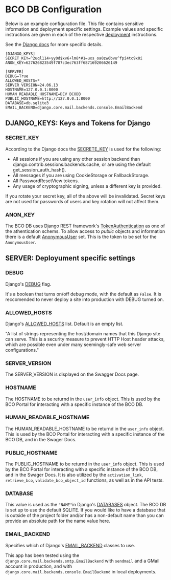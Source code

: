# BCO DB Configuration

Below is an example configuration file. This file contains sensitive information and deployment specific settings. Example values and specific instructions are given in each of the respective [deployment](docs/deployment) instructions.

See the [Django docs](https://docs.djangoproject.com/en/5.0/ref/settings/) for more specific details.
``` shell
[DJANGO_KEYS]
SECRET_KEY=^2uql114+yy0d$xv6+lm8*#1=uxs_oa0zw0bvu^fpi4tc9x0i
ANON_KEY=627626823549f787c3ec763ff687169206626149

[SERVER]
DEBUG=True
ALLOWED_HOSTS=*
SERVER_VERSION=24.06.13
HOSTNAME=127.0.0.1:8000
HUMAN_READABLE_HOSTNAME=DEV BCODB
PUBLIC_HOSTNAME=http://127.0.0.1:8000
DATABASE=db.sqlite3
EMAIL_BACKEND=django.core.mail.backends.console.EmailBackend
```


##  DJANGO_KEYS: Keys and Tokens for Django
### SECRET_KEY
According to the Django docs the [SECRETE_KEY](https://docs.djangoproject.com/en/dev/ref/settings/#secret-key) is used for the following:
- All sessions if you are using any other session backend than django.contrib.sessions.backends.cache, or are using the default get_session_auth_hash().
- All messages if you are using CookieStorage or FallbackStorage.
- All PasswordResetView tokens.
- Any usage of cryptographic signing, unless a different key is provided.

If you rotate your secret key, all of the above will be invalidated. Secret keys are not used for passwords of users and key rotation will not affect them.

### ANON_KEY
The BCO DB uses Django REST framework's [TokenAuthentication](https://www.django-rest-framework.org/api-guide/authentication/#tokenauthentication) as one of the athentication schems. To allow access to *public* objects and information there is a default [AnonymousUser](https://docs.djangoproject.com/en/5.0/ref/contrib/auth/#anonymoususer-object) set. This is the token to be set for the `AnonymousUser`.

## SERVER: Deployument specific settings

### DEBUG
Django's [DEBUG](https://docs.djangoproject.com/en/5.0/ref/settings/#debug) flag.

It's a boolean that turns on/off debug mode, with the default as `False`. It is reccomended to never deploy a site into production with DEBUG turned on.

### ALLOWED_HOSTS

Django's [ALLOWED_HOSTS](https://docs.djangoproject.com/en/5.0/ref/settings/#allowed-hosts) list. Default is an empty list. 

"A list of strings representing the host/domain names that this Django site can serve. This is a security measure to prevent HTTP Host header attacks, which are possible even under many seemingly-safe web server configurations."

### SERVER_VERSION
The SERVER_VERSION is displayed on the Swagger Docs page. 

### HOSTNAME
The HOSTNAME to be returnd in the `user_info` object. This is used by the BCO Portal for interacting with a specific instance of the BCO DB. 

### HUMAN_READABLE_HOSTNAME
The HUMAN_READABLE_HOSTNAME to be returnd in the `user_info` object. This is used by the BCO Portal for interacting with a specific instance of the BCO DB, and in the Swager Docs. 

### PUBLIC_HOSTNAME
The PUBLIC_HOSTNAME to be returnd in the `user_info` object. This is used by the BCO Portal for interacting with a specific instance of the BCO DB, and in the Swager Docs. It is also utilized by the `activation_link`, `retrieve_bco`, `validate_bco_object_id` functions, as well as in the API tests.

### DATABASE
This value is used as the `"NAME"`in Django's [DATABASES](https://docs.djangoproject.com/en/5.0/ref/settings/#databases) object. The BCO DB is set up to use the default SQLITE. If you would like to have a database that is outside of the project folder and/or has a non-default name than you can provide an absolute path for the name value here.

### EMAIL_BACKEND
Specifies which of Django's [EMAIL_BACKEND](https://docs.djangoproject.com/en/5.0/topics/email/#topic-email-backends) classes to use. 

This app has been tested using the `django.core.mail.backends.smtp.EmailBackend` with `sendmail` and a GMail account in production, and with `django.core.mail.backends.console.EmailBackend` in local deployments. 